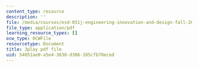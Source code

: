 ```yaml
---
content_type: resource
description: ''
file: /media/courses/esd-051j-engineering-innovation-and-design-fall-2012/54051ae0a5e43630d306105cfb70eced_ET15GHDbbeA.pdf
file_type: application/pdf
learning_resource_types: []
ocw_type: OCWFile
resourcetype: Document
title: 3play pdf file
uid: 54051ae0-a5e4-3630-d306-105cfb70eced
---
```

